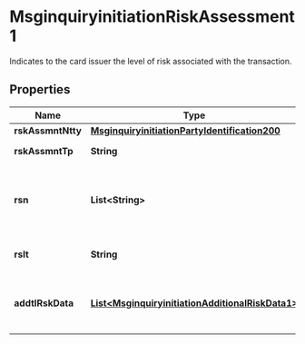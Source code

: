 

# MsginquiryinitiationRiskAssessment1

Indicates to the card issuer the level of risk associated with the transaction.

## Properties

| Name | Type | Description | Notes |
|------------ | ------------- | ------------- | -------------|
|**rskAssmntNtty** | [**MsginquiryinitiationPartyIdentification200**](MsginquiryinitiationPartyIdentification200.md) |  |  [optional] |
|**rskAssmntTp** | **String** | Type of risk assessment. |  [optional] |
|**rsn** | **List&lt;String&gt;** | Reason for indicating a certain level of risk for the transaction. |  [optional] |
|**rslt** | **String** | Risk assessment result. |  [optional] |
|**addtlRskData** | [**List&lt;MsginquiryinitiationAdditionalRiskData1&gt;**](MsginquiryinitiationAdditionalRiskData1.md) | Additional risk data associated with the transaction. |  [optional] |



